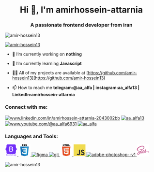 <h1 align="center">Hi 👋, I'm amirhossein-attarnia</h1>
<h3 align="center">A passionate frontend developer from iran</h3>

<p align="left"> <img src="https://komarev.com/ghpvc/?username=amir-hossein13&label=Profile%20views&color=0e75b6&style=flat" alt="amir-hossein13" /> </p>

<p align="left"> <a href="https://github.com/ryo-ma/github-profile-trophy"><img src="https://github-profile-trophy.vercel.app/?username=amir-hossein13" alt="amir-hossein13" /></a> </p>

- 🔭 I’m currently working on **nothing**

- 🌱 I’m currently learning **Javascript**

- 👨‍💻 All of my projects are available at [https://github.com/amir-hossein13](https://github.com/amir-hossein13)

- 📫 How to reach me **telegram:@aa_alfa | instagram:aa_alfa13 | LinkedIn:amirhossein-attarnia**

<h3 align="left">Connect with me:</h3>
<p align="left">
<a href="linkedin.com/in/amirhossein-attarnia-2043002bb" target="blank"><img align="center" src="https://raw.githubusercontent.com/rahuldkjain/github-profile-readme-generator/master/src/images/icons/Social/linked-in-alt.svg" alt="www.linkedin.com/in/amirhossein-attarnia-2043002bb" height="30" width="40" /></a>
<a href="https://instagram.com/aa_alfa13" target="blank"><img align="center" src="https://raw.githubusercontent.com/rahuldkjain/github-profile-readme-generator/master/src/images/icons/Social/instagram.svg" alt="aa_alfa13" height="30" width="40" /></a>
<a href="https://www.youtube.com/c/www.youtube.com/@aa_alfa6931" target="blank"><img align="center" src="https://raw.githubusercontent.com/rahuldkjain/github-profile-readme-generator/master/src/images/icons/Social/youtube.svg" alt="www.youtube.com/@aa_alfa6931" height="30" width="40" /></a>
<a href="https://discord.gg/aa_alfa" target="blank"><img align="center" src="https://raw.githubusercontent.com/rahuldkjain/github-profile-readme-generator/master/src/images/icons/Social/discord.svg" alt="aa_alfa" height="30" width="40" /></a>
</p>

<h3 align="left">Languages and Tools:</h3>
<p align="left"> <a href="https://getbootstrap.com" target="_blank" rel="noreferrer"> <img src="https://raw.githubusercontent.com/devicons/devicon/master/icons/bootstrap/bootstrap-plain-wordmark.svg" alt="bootstrap" width="40" height="40"/> </a> <a href="https://www.w3schools.com/css/" target="_blank" rel="noreferrer"> <img src="https://raw.githubusercontent.com/devicons/devicon/master/icons/css3/css3-original-wordmark.svg" alt="css3" width="40" height="40"/> </a> <a href="https://www.figma.com/" target="_blank" rel="noreferrer"> <img src="https://www.vectorlogo.zone/logos/figma/figma-icon.svg" alt="figma" width="40" height="40"/> </a> <a href="https://git-scm.com/" target="_blank" rel="noreferrer"> <img src="https://www.vectorlogo.zone/logos/git-scm/git-scm-icon.svg" alt="git" width="40" height="40"/> </a> <a href="https://www.w3.org/html/" target="_blank" rel="noreferrer"> <img src="https://raw.githubusercontent.com/devicons/devicon/master/icons/html5/html5-original-wordmark.svg" alt="html5" width="40" height="40"/> </a> <a href="https://developer.mozilla.org/en-US/docs/Web/JavaScript" target="_blank" rel="noreferrer"> <img src="https://raw.githubusercontent.com/devicons/devicon/master/icons/javascript/javascript-original.svg" alt="javascript" width="40" height="40"/> </a> <a href="https://www.photoshop.com/en" target="_blank" rel="noreferrer"> <img width="40" height="40" src="https://img.icons8.com/color/48/adobe-photoshop--v1.png" alt="adobe-photoshop--v1"/> </a> <a href="https://sass-lang.com" target="_blank" rel="noreferrer"> <img src="https://raw.githubusercontent.com/devicons/devicon/master/icons/sass/sass-original.svg" alt="sass" width="40" height="40"/> </a> </p>

<p><img align="center" src="https://github-readme-stats.vercel.app/api/top-langs?username=amir-hossein13&show_icons=true&locale=en&layout=compact" alt="amir-hossein13" /></p>
